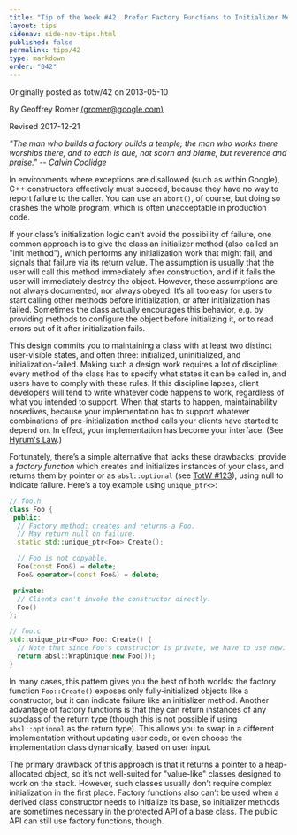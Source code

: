 ```yaml
---
title: "Tip of the Week #42: Prefer Factory Functions to Initializer Methods"
layout: tips
sidenav: side-nav-tips.html
published: false
permalink: tips/42
type: markdown
order: "042"
---
```


Originally posted as totw/42 on 2013-05-10

By Geoffrey Romer [(gromer@google.com)](mailto:gromer@google.com)

Revised 2017-12-21

*"The man who builds a factory builds a temple; the man who works there worships
there, and to each is due, not scorn and blame, but reverence and praise." --
Calvin Coolidge*

In environments where exceptions are disallowed (such as within Google), C++
constructors effectively must succeed, because they have no way to report
failure to the caller. You can use an `abort()`, of course, but doing so
crashes the whole program, which is often unacceptable in production code.

If your class’s initialization logic can’t avoid the possibility of failure, one
common approach is to give the class an initializer method (also called an "init
method"), which performs any initialization work that might fail, and signals
that failure via its return value. The assumption is usually that the user will
call this method immediately after construction, and if it fails the user will
immediately destroy the object. However, these assumptions are not always
documented, nor always obeyed. It’s all too easy for users to start calling
other methods before initialization, or after initialization has failed.
Sometimes the class actually encourages this behavior, e.g. by providing methods
to configure the object before initializing it, or to read errors out of it
after initialization fails.

This design commits you to maintaining a class with at least two distinct
user-visible states, and often three: initialized, uninitialized, and
initialization-failed. Making such a design work requires a lot of discipline:
every method of the class has to specify what states it can be called in, and
users have to comply with these rules. If this discipline lapses, client
developers will tend to write whatever code happens to work, regardless of
what you intended to support. When that starts to happen, maintainability
nosedives, because your implementation has to support whatever combinations of
pre-initialization method calls your clients have started to depend on. In
effect, your implementation has become your interface. (See
[Hyrum's Law](https://hyrumslaw.com).)

Fortunately, there’s a simple alternative that lacks these drawbacks: provide a
*factory function* which creates and initializes instances of your class, and
returns them by pointer or as `absl::optional` (see [TotW #123](123)),
using null to indicate failure. Here’s a toy example using `unique_ptr<>`:

```c++
// foo.h
class Foo {
 public:
  // Factory method: creates and returns a Foo.
  // May return null on failure.
  static std::unique_ptr<Foo> Create();

  // Foo is not copyable.
  Foo(const Foo&) = delete;
  Foo& operator=(const Foo&) = delete;

 private:
  // Clients can't invoke the constructor directly.
  Foo()
};

// foo.c
std::unique_ptr<Foo> Foo::Create() {
  // Note that since Foo's constructor is private, we have to use new.
  return absl::WrapUnique(new Foo());
}
```

In many cases, this pattern gives you the best of both worlds: the factory
function `Foo::Create()` exposes only fully-initialized objects like a
constructor, but it can indicate failure like an initializer method. Another
advantage of factory functions is that they can return instances of any subclass
of the return type (though this is not possible if using `absl::optional` as
the return type). This allows you to swap in a different implementation
without updating user code, or even choose the implementation class dynamically,
based on user input.

The primary drawback of this approach is that it returns a pointer to a
heap-allocated object, so it’s not well-suited for "value-like" classes designed
to work on the stack. However, such classes usually don’t require complex
initialization in the first place. Factory functions also can’t be used when a
derived class constructor needs to initialize its base, so initializer methods
are sometimes necessary in the protected API of a base class. The public API can
still use factory functions, though.
